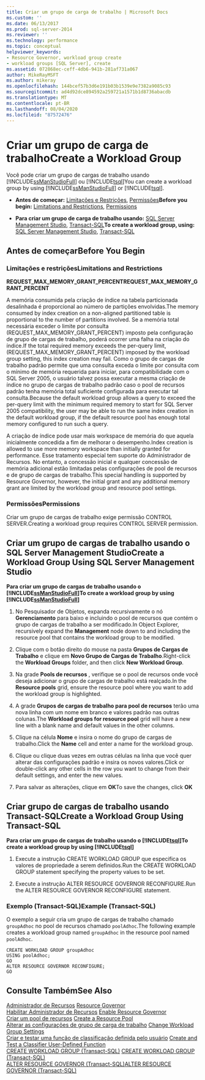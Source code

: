 ```yaml
---
title: Criar um grupo de carga de trabalho | Microsoft Docs
ms.custom: ''
ms.date: 06/13/2017
ms.prod: sql-server-2014
ms.reviewer: ''
ms.technology: performance
ms.topic: conceptual
helpviewer_keywords:
- Resource Governor, workload group create
- workload groups [SQL Server], create
ms.assetid: 072868ec-ceff-4db6-941b-281af731a067
author: MikeRayMSFT
ms.author: mikeray
ms.openlocfilehash: 144bcef57b3d6e191b03b1539e9e7382a9085c93
ms.sourcegitcommit: ad4d92dce894592a259721a1571b1d8736abacdb
ms.translationtype: MT
ms.contentlocale: pt-BR
ms.lasthandoff: 08/04/2020
ms.locfileid: "87572476"
---
```

# <a name="create-a-workload-group"></a><span data-ttu-id="1dfa8-102">Criar um grupo de carga de trabalho</span><span class="sxs-lookup"><span data-stu-id="1dfa8-102">Create a Workload Group</span></span>
  <span data-ttu-id="1dfa8-103">Você pode criar um grupo de cargas de trabalho usando [!INCLUDE[ssManStudioFull](../../includes/ssmanstudiofull-md.md)] ou [!INCLUDE[tsql](../../includes/tsql-md.md)]</span><span class="sxs-lookup"><span data-stu-id="1dfa8-103">You can create a workload group by using [!INCLUDE[ssManStudioFull](../../includes/ssmanstudiofull-md.md)] or [!INCLUDE[tsql](../../includes/tsql-md.md)].</span></span>  
  
-   <span data-ttu-id="1dfa8-104">**Antes de começar:**  [Limitações e Restrições](#LimitationsRestrictions), [Permissões](#Permissions)</span><span class="sxs-lookup"><span data-stu-id="1dfa8-104">**Before you begin:**  [Limitations and Restrictions](#LimitationsRestrictions), [Permissions](#Permissions)</span></span>  
  
-   <span data-ttu-id="1dfa8-105">**Para criar um grupo de carga de trabalho usando:**  [SQL Server Management Studio](#CreWGProp), [Transact-SQL](#CreWGTSQL)</span><span class="sxs-lookup"><span data-stu-id="1dfa8-105">**To create a workload group, using:**  [SQL Server Management Studio](#CreWGProp), [Transact-SQL](#CreWGTSQL)</span></span>  
  
##  <a name="before-you-begin"></a><a name="BeforeYouBegin"></a> <span data-ttu-id="1dfa8-106">Antes de começar</span><span class="sxs-lookup"><span data-stu-id="1dfa8-106">Before You Begin</span></span>  
  
###  <a name="limitations-and-restrictions"></a><a name="LimitationsRestrictions"></a> <span data-ttu-id="1dfa8-107">Limitações e restrições</span><span class="sxs-lookup"><span data-stu-id="1dfa8-107">Limitations and Restrictions</span></span>  
 <span data-ttu-id="1dfa8-108">**REQUEST_MAX_MEMORY_GRANT_PERCENT**</span><span class="sxs-lookup"><span data-stu-id="1dfa8-108">**REQUEST_MAX_MEMORY_GRANT_PERCENT**</span></span>  
  
 <span data-ttu-id="1dfa8-109">A memória consumida pela criação de índice na tabela particionada desalinhada é proporcional ao número de partições envolvidas.</span><span class="sxs-lookup"><span data-stu-id="1dfa8-109">The memory consumed by index creation on a non-aligned partitioned table is proportional to the number of partitions involved.</span></span> <span data-ttu-id="1dfa8-110">Se a memória total necessária exceder o limite por consulta (REQUEST_MAX_MEMORY_GRANT_PERCENT) imposto pela configuração de grupo de cargas de trabalho, poderá ocorrer uma falha na criação do índice.</span><span class="sxs-lookup"><span data-stu-id="1dfa8-110">If the total required memory exceeds the per-query limit, (REQUEST_MAX_MEMORY_GRANT_PERCENT) imposed by the workload group setting, this index creation may fail.</span></span> <span data-ttu-id="1dfa8-111">Como o grupo de cargas de trabalho padrão permite que uma consulta exceda o limite por consulta com o mínimo de memória requerida para iniciar, para compatibilidade com o SQL Server 2005, o usuário talvez possa executar a mesma criação de índice no grupo de cargas de trabalho padrão caso o pool de recursos padrão tenha memória total suficiente configurada para executar tal consulta.</span><span class="sxs-lookup"><span data-stu-id="1dfa8-111">Because the default workload group allows a query to exceed the per-query limit with the minimum required memory to start for SQL Server 2005 compatibility, the user may be able to run the same index creation in the default workload group, if the default resource pool has enough total memory configured to run such a query.</span></span>  
  
 <span data-ttu-id="1dfa8-112">A criação de índice pode usar mais workspace de memória do que aquela inicialmente concedida a fim de melhorar o desempenho.</span><span class="sxs-lookup"><span data-stu-id="1dfa8-112">Index creation is allowed to use more memory workspace than initially granted for performance.</span></span> <span data-ttu-id="1dfa8-113">Esse tratamento especial tem suporte do Administrador de Recursos. No entanto, a concessão inicial e qualquer concessão de memória adicional estão limitadas pelas configurações de pool de recursos e de grupo de cargas de trabalho.</span><span class="sxs-lookup"><span data-stu-id="1dfa8-113">This special handling is supported by Resource Governor, however, the initial grant and any additional memory grant are limited by the workload group and resource pool settings.</span></span>  
  
###  <a name="permissions"></a><a name="Permissions"></a> <span data-ttu-id="1dfa8-114">Permissões</span><span class="sxs-lookup"><span data-stu-id="1dfa8-114">Permissions</span></span>  
 <span data-ttu-id="1dfa8-115">Criar um grupo de cargas de trabalho exige permissão CONTROL SERVER.</span><span class="sxs-lookup"><span data-stu-id="1dfa8-115">Creating a workload group requires CONTROL SERVER permission.</span></span>  
  
##  <a name="create-a-workload-group-using-sql-server-management-studio"></a><a name="CreWGProp"></a> <span data-ttu-id="1dfa8-116">Criar um grupo de cargas de trabalho usando o SQL Server Management Studio</span><span class="sxs-lookup"><span data-stu-id="1dfa8-116">Create a Workload Group Using SQL Server Management Studio</span></span>  
 <span data-ttu-id="1dfa8-117">**Para criar um grupo de cargas de trabalho usando o [!INCLUDE[ssManStudioFull](../../includes/ssmanstudiofull-md.md)]**</span><span class="sxs-lookup"><span data-stu-id="1dfa8-117">**To create a workload group by using [!INCLUDE[ssManStudioFull](../../includes/ssmanstudiofull-md.md)]**</span></span>  
  
1.  <span data-ttu-id="1dfa8-118">No Pesquisador de Objetos, expanda recursivamente o nó **Gerenciamento** para baixo e incluindo o pool de recursos que contém o grupo de cargas de trabalho a ser modificado.</span><span class="sxs-lookup"><span data-stu-id="1dfa8-118">In Object Explorer, recursively expand the **Management** node down to and including the resource pool that contains the workload group to be modified.</span></span>  
  
2.  <span data-ttu-id="1dfa8-119">Clique com o botão direito do mouse na pasta **Grupos de Cargas de Trabalho** e clique em **Novo Grupo de Cargas de Trabalho**.</span><span class="sxs-lookup"><span data-stu-id="1dfa8-119">Right-click the **Workload Groups** folder, and then click **New Workload Group**.</span></span>  
  
3.  <span data-ttu-id="1dfa8-120">Na grade **Pools de recursos** , verifique se o pool de recursos onde você deseja adicionar o grupo de cargas de trabalho está realçado.</span><span class="sxs-lookup"><span data-stu-id="1dfa8-120">In the **Resource pools** grid, ensure the resource pool where you want to add the workload group is highlighted.</span></span>  
  
4.  <span data-ttu-id="1dfa8-121">A grade **Grupos de cargas de trabalho para pool de recursos** terão uma nova linha com um nome em branco e valores padrão nas outras colunas.</span><span class="sxs-lookup"><span data-stu-id="1dfa8-121">The **Workload groups for resource pool** grid will have a new line with a blank name and default values in the other columns.</span></span>  
  
5.  <span data-ttu-id="1dfa8-122">Clique na célula **Nome** e insira o nome do grupo de cargas de trabalho.</span><span class="sxs-lookup"><span data-stu-id="1dfa8-122">Click the **Name** cell and enter a name for the workload group.</span></span>  
  
6.  <span data-ttu-id="1dfa8-123">Clique ou clique duas vezes em outras células na linha que você quer alterar das configurações padrão e insira os novos valores.</span><span class="sxs-lookup"><span data-stu-id="1dfa8-123">Click or double-click any other cells in the row you want to change from their default settings, and enter the new values.</span></span>  
  
7.  <span data-ttu-id="1dfa8-124">Para salvar as alterações, clique em **OK**</span><span class="sxs-lookup"><span data-stu-id="1dfa8-124">To save the changes, click **OK**</span></span>  
  
##  <a name="create-a-workload-group-using-transact-sql"></a><a name="CreWGTSQL"></a> <span data-ttu-id="1dfa8-125">Criar grupo de cargas de trabalho usando Transact-SQL</span><span class="sxs-lookup"><span data-stu-id="1dfa8-125">Create a Workload Group Using Transact-SQL</span></span>  
 <span data-ttu-id="1dfa8-126">**Para criar um grupo de cargas de trabalho usando o [!INCLUDE[tsql](../../includes/tsql-md.md)]**</span><span class="sxs-lookup"><span data-stu-id="1dfa8-126">**To create a workload group by using [!INCLUDE[tsql](../../includes/tsql-md.md)]**</span></span>  
  
1.  <span data-ttu-id="1dfa8-127">Execute a instrução CREATE WORKLOAD GROUP que especifica os valores de propriedade a serem definidos.</span><span class="sxs-lookup"><span data-stu-id="1dfa8-127">Run the CREATE WORKLOAD GROUP statement specifying the property values to be set.</span></span>  
  
2.  <span data-ttu-id="1dfa8-128">Execute a instrução ALTER RESOURCE GOVERNOR RECONFIGURE.</span><span class="sxs-lookup"><span data-stu-id="1dfa8-128">Run the ALTER RESOURCE GOVERNOR RECONFIGURE statement.</span></span>  
  
### <a name="example-transact-sql"></a><span data-ttu-id="1dfa8-129">Exemplo (Transact-SQL)</span><span class="sxs-lookup"><span data-stu-id="1dfa8-129">Example (Transact-SQL)</span></span>  
 <span data-ttu-id="1dfa8-130">O exemplo a seguir cria um grupo de cargas de trabalho chamado `groupAdhoc` no pool de recursos chamado `poolAdhoc`.</span><span class="sxs-lookup"><span data-stu-id="1dfa8-130">The following example creates a workload group named `groupAdhoc` in the resource pool named `poolAdhoc`.</span></span>  
  
```  
CREATE WORKLOAD GROUP groupAdhoc  
USING poolAdhoc;  
GO  
ALTER RESOURCE GOVERNOR RECONFIGURE;  
GO  
```  
  
## <a name="see-also"></a><span data-ttu-id="1dfa8-131">Consulte Também</span><span class="sxs-lookup"><span data-stu-id="1dfa8-131">See Also</span></span>  
 <span data-ttu-id="1dfa8-132">[Administrador de Recursos](resource-governor.md) </span><span class="sxs-lookup"><span data-stu-id="1dfa8-132">[Resource Governor](resource-governor.md) </span></span>  
 <span data-ttu-id="1dfa8-133">[Habilitar Administrador de Recursos](enable-resource-governor.md) </span><span class="sxs-lookup"><span data-stu-id="1dfa8-133">[Enable Resource Governor](enable-resource-governor.md) </span></span>  
 <span data-ttu-id="1dfa8-134">[Criar um pool de recursos](create-a-resource-pool.md) </span><span class="sxs-lookup"><span data-stu-id="1dfa8-134">[Create a Resource Pool](create-a-resource-pool.md) </span></span>  
 <span data-ttu-id="1dfa8-135">[Alterar as configurações de grupo de carga de trabalho](change-workload-group-settings.md) </span><span class="sxs-lookup"><span data-stu-id="1dfa8-135">[Change Workload Group Settings](change-workload-group-settings.md) </span></span>  
 <span data-ttu-id="1dfa8-136">[Criar e testar uma função de classificação definida pelo usuário](create-and-test-a-classifier-user-defined-function.md) </span><span class="sxs-lookup"><span data-stu-id="1dfa8-136">[Create and Test a Classifier User-Defined Function](create-and-test-a-classifier-user-defined-function.md) </span></span>  
 <span data-ttu-id="1dfa8-137">[CREATE WORKLOAD GROUP &#40;Transact-SQL&#41;](/sql/t-sql/statements/create-workload-group-transact-sql) </span><span class="sxs-lookup"><span data-stu-id="1dfa8-137">[CREATE WORKLOAD GROUP &#40;Transact-SQL&#41;](/sql/t-sql/statements/create-workload-group-transact-sql) </span></span>  
 [<span data-ttu-id="1dfa8-138">ALTER RESOURCE GOVERNOR &#40;Transact-SQL&#41;</span><span class="sxs-lookup"><span data-stu-id="1dfa8-138">ALTER RESOURCE GOVERNOR &#40;Transact-SQL&#41;</span></span>](/sql/t-sql/statements/alter-resource-governor-transact-sql)  
  
  
